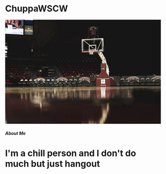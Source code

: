 # ChuppaWSCW

![basketball](basketball.jfif)

##### About Me
# I'm a chill person and I don't do much but just hangout
